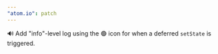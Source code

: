```yaml
---
"atom.io": patch
---
```


🔊 Add "info"-level log using the 🟢 icon for when a deferred `setState` is triggered.
